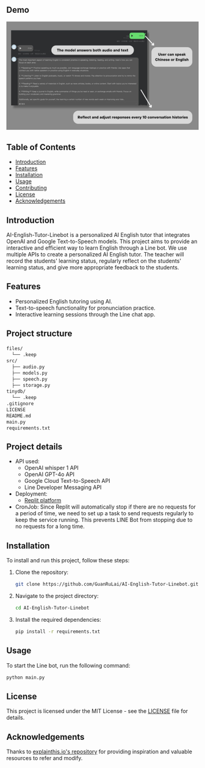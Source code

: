 ## Demo
![Demo](https://github.com/GuanRuLai/AI-English-Tutor-Linebot/blob/main/Demo/demo.jpg)

## Table of Contents
- [Introduction](#introduction)
- [Features](#features)
- [Installation](#installation)
- [Usage](#usage)
- [Contributing](#contributing)
- [License](#license)
- [Acknowledgements](#acknowledgements)

## Introduction
AI-English-Tutor-Linebot is a personalized AI English tutor that integrates OpenAI and Google Text-to-Speech models. This project aims to provide an interactive and efficient way to learn English through a Line bot. We use multiple APIs to create a personalized AI English tutor. The teacher will record the students' learning status, regularly reflect on the students' learning status, and give more appropriate feedback to the students.
## Features
- Personalized English tutoring using AI.
- Text-to-speech functionality for pronunciation practice.
- Interactive learning sessions through the Line chat app.

## Project structure
```
files/
  └── .keep
src/
  ├── audio.py
  ├── models.py
  ├── speech.py
  ├── storage.py
tinydb/
  └── .keep
.gitignore
LICENSE
README.md
main.py
requirements.txt
```

## Project details
- API used:
    - OpenAI whisper 1 API
    - OpenAI GPT-4o API
    - Google Cloud Text-to-Speech API
    - Line Developer Messaging API
- Deployment:
    - [Replit platform](https://replit.com/@132548t/AI-English-Tutor-Linebot?v=1#README.md)
- CronJob: Since Replit will automatically stop if there are no requests for a period of time, we need to set up a task to send requests regularly to keep the service running. This prevents LINE Bot from stopping due to no requests for a long time.

## Installation
To install and run this project, follow these steps:

1. Clone the repository:
    ```bash
    git clone https://github.com/GuanRuLai/AI-English-Tutor-Linebot.git
    ```
2. Navigate to the project directory:
    ```bash
    cd AI-English-Tutor-Linebot
    ```
3. Install the required dependencies:
    ```bash
    pip install -r requirements.txt
    ```

## Usage
To start the Line bot, run the following command:
```bash
python main.py
```

## License
This project is licensed under the MIT License - see the [LICENSE](https://github.com/GuanRuLai/AI-English-Tutor-Linebot/blob/main/LICENSE) file for details.

## Acknowledgements
Thanks to [explainthis.io's repository](https://github.com/TheExplainthis/ChatGPT-AI-English-Tutor) for providing inspiration and valuable resources to refer and modify.
